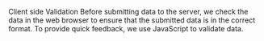 Client side Validation
Before submitting data to the server, we check the data in the web browser to ensure that the submitted data is in the correct format.
To provide quick feedback, we use JavaScript to validate data.
